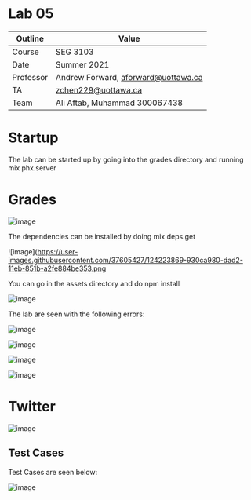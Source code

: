 # Lab 05

| Outline | Value |
| --- | --- |
| Course | SEG 3103 |
| Date | Summer 2021 |
| Professor | Andrew Forward, aforward@uottawa.ca |
| TA | zchen229@uottawa.ca |
| Team | Ali Aftab, Muhammad 300067438 |


# Startup

The lab can be started up by going into the grades directory and running mix phx.server

# Grades 

![image](https://user-images.githubusercontent.com/37605427/124223453-c00c8c80-dad1-11eb-84e6-e5da0841bc86.png)

The dependencies can be installed by doing mix deps.get

![image](https://user-images.githubusercontent.com/37605427/124223869-930ca980-dad2-11eb-851b-a2fe884be353.png

You can go in the assets directory and do npm install

![image](https://user-images.githubusercontent.com/37605427/124336016-6906c600-db6a-11eb-998f-f90d6c2725db.png)

The lab are seen with the following errors:

![image](https://user-images.githubusercontent.com/37605427/124223545-e9c5b380-dad1-11eb-9e82-67511a4f207e.png)

![image](https://user-images.githubusercontent.com/37605427/124223567-f3e7b200-dad1-11eb-9f92-8796bb77f0a7.png)

![image](https://user-images.githubusercontent.com/37605427/124223650-1aa5e880-dad2-11eb-816f-8fe17ba7504e.png)

![image](https://user-images.githubusercontent.com/37605427/124223606-082baf00-dad2-11eb-90b6-4cd2ce7d7da4.png)

# Twitter

![image](https://user-images.githubusercontent.com/37605427/124224419-9d7b7300-dad3-11eb-83b1-8bbc29077745.png)

## Test Cases

Test Cases are seen below:

![image](https://user-images.githubusercontent.com/37605427/124228701-8db35d00-dada-11eb-987a-8bf8819fbb19.png)


